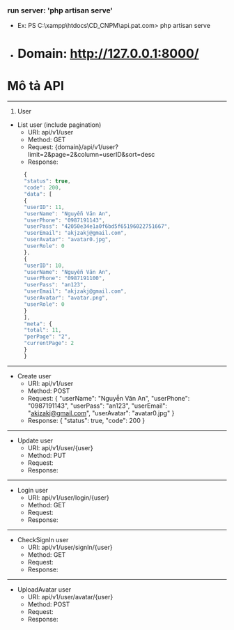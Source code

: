 ### run server: 'php artisan serve'

- Ex: PS C:\xampp\htdocs\CD_CNPM\api.pat.com> php artisan serve
- # Domain: http://127.0.0.1:8000/

# Mô tả API

---

1. User

- List user (include pagination)
  - URI: api/v1/user
  - Method: GET
  - Request: {domain}/api/v1/user?limit=2&page=2&column=userID&sort=desc
  - Response:
  ```javascript
    {
    "status": true,
    "code": 200,
    "data": [
    {
    "userID": 11,
    "userName": "Nguyễn Văn An",
    "userPhone": "0987191143",
    "userPass": "42050e34e1a0f6bd5f65196022751667",
    "userEmail": "akjzakj@gmail.com",
    "userAvatar": "avatar0.jpg",
    "userRole": 0
    },
    {
    "userID": 10,
    "userName": "Nguyễn Văn An",
    "userPhone": "0987191100",
    "userPass": "an123",
    "userEmail": "akjzakj@gmail.com",
    "userAvatar": "avatar.png",
    "userRole": 0
    }
    ],
    "meta": {
    "total": 11,
    "perPage": "2",
    "currentPage": 2
    }
    }
  ```

---

- Create user
  - URI: api/v1/user
  - Method: POST
  - Request:
    {
    "userName": "Nguyễn Văn An",
    "userPhone": "0987191143",
    "userPass": "an123",
    "userEmail": "akjzakj@gmail.com",
    "userAvatar": "avatar0.jpg"
    }
  - Response:
    {
    "status": true,
    "code": 200
    }

---

- Update user
  - URI: api/v1/user/{user}
  - Method: PUT
  - Request:
  - Response:

---

- Login user
  - URI: api/v1/user/login/{user}
  - Method: GET
  - Request:
  - Response:

---

- CheckSignIn user
  - URI: api/v1/user/signIn/{user}
  - Method: GET
  - Request:
  - Response:

---

- UploadAvatar user
  - URI: api/v1/user/avatar/{user}
  - Method: POST
  - Request:
  - Response:
